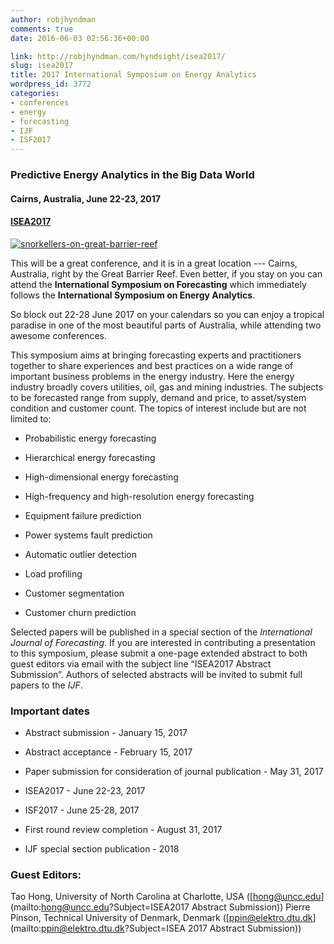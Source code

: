 ```yaml
---
author: robjhyndman
comments: true
date: 2016-06-03 02:56:36+00:00

link: http://robjhyndman.com/hyndsight/isea2017/
slug: isea2017
title: 2017 International Symposium on Energy Analytics
wordpress_id: 3772
categories:
- conferences
- energy
- forecasting
- IJF
- ISF2017
---
```


### Predictive Energy Analytics in the Big Data World





#### Cairns, Australia, June 22-23, 2017





#### [ISEA2017](http://www.drhongtao.com/isea)



[![snorkellers-on-great-barrier-reef](/files/snorkellers-on-great-barrier-reef.jpg)](/files/snorkellers-on-great-barrier-reef.jpg)

This will be a great conference, and it is in a great location --- Cairns, Australia, right by the Great Barrier Reef. Even better, if you stay on you can attend the **International Symposium on Forecasting** which immediately follows the **International Symposium on Energy Analytics**.

So block out 22-28 June 2017 on your calendars so you can enjoy a tropical paradise in one of the most beautiful parts of Australia, while attending two awesome conferences.

<!-- more -->

This symposium aims at bringing forecasting experts and practitioners together to share experiences and best practices on a wide range of important business problems in the energy industry. Here the energy industry broadly covers utilities, oil, gas and mining industries. The subjects to be forecasted range from supply, demand and price, to asset/system condition and customer count. The topics of interest include but are not limited to:




    
  * Probabilistic energy forecasting

    
  * Hierarchical energy forecasting

    
  * High-dimensional energy forecasting

    
  * High-frequency and high-resolution energy forecasting

    
  * Equipment failure prediction

    
  * Power systems fault prediction

    
  * Automatic outlier detection

    
  * Load profiling

    
  * Customer segmentation

    
  * Customer churn prediction



Selected papers will be published in a special section of the _International Journal of Forecasting_. If you are interested in contributing a presentation to this symposium, please submit a one-page extended abstract to both guest editors via email with the subject line “ISEA2017 Abstract Submission”. Authors of selected abstracts will be invited to submit full papers to the _IJF_.



### Important dates






    
  * Abstract submission - January 15, 2017

    
  * Abstract acceptance - February 15, 2017

    
  * Paper submission for consideration of journal publication - May 31, 2017

    
  * ISEA2017 - June 22-23, 2017

    
  * ISF2017 - June 25-28, 2017

    
  * First round review completion - August 31, 2017

    
  * IJF special section publication - 2018





### Guest Editors:



Tao Hong, University of North Carolina at Charlotte, USA ([hong@uncc.edu](mailto:hong@uncc.edu?Subject=ISEA2017 Abstract Submission))
Pierre Pinson, Technical University of Denmark, Denmark ([ppin@elektro.dtu.dk](mailto:ppin@elektro.dtu.dk?Subject=ISEA 2017 Abstract Submission))
